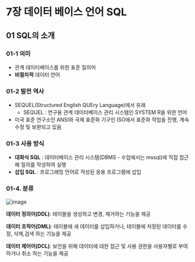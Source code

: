# 7장 데이터 베이스 언어 SQL

## 01 SQL의 소개

### 01-1 의미

- 관계 데이터베이스를 위한 표준 질의어 
- **비절차적** 데이터 언어

### 01-2 발전 역사

- SEQUEL(Structured English QUEry Language)에서 유래
  - SEQUEL : 연구용 관계 데이터베이스 관리 시스템인 SYSTEM R을 위한 언어
- 미국 표준 연구소인 ANSI와 국제 표준화 기구인 ISO에서 표준화 작업을 진행, 계속 수정 및 보완되고 있음

### 01-3 사용 방식

- **대화식 SQL** : 데이터베이스 관리 시스템(DBMS - 수업에서는 mssql)에 직접 접근해 질의를 작성하여 실행 
- **삽입 SQL** : 프로그래밍 언어로 작성된 응용 프로그램에 삽입

### 01-4. 분류

![image](https://user-images.githubusercontent.com/68107000/113687562-6af3f100-9703-11eb-93ab-cb563cf48169.png)

**데이터 정의어(DDL)**: 테이블을 생성하고 변경, 제거하는 기능을 제공

**데이터 조작어(DML)**: 테이블에 새 데이터를 삽입하거나, 테이블에 저장된 데이터를 수정, 삭제,검색 하는 기능을 제공

**데이터 제어어(DCL)**: 보안을 위해 데이터에 대한 접근 및 사용 권한을 사용자별로 부여하거나 취소 하는 기능을 제공


